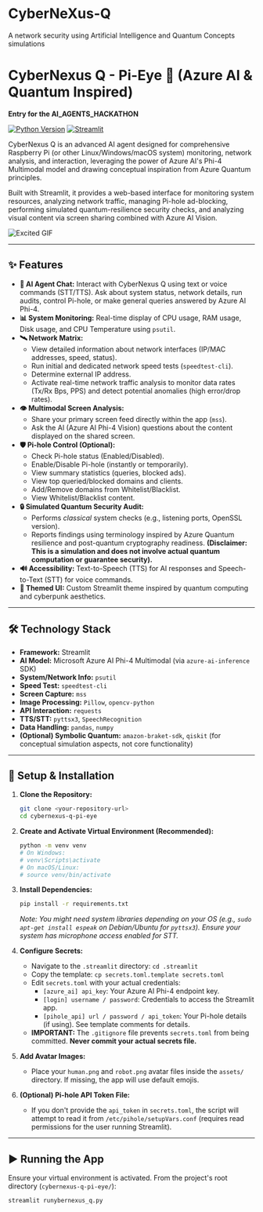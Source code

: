 # CyberNeXus-Q
A network security using Artificial Intelligence and Quantum Concepts simulations
# CyberNexus Q - Pi-Eye 🌌 (Azure AI & Quantum Inspired)

**Entry for the AI_AGENTS_HACKATHON**

[![Python Version](https://img.shields.io/badge/python-3.9%2B-blue.svg)](https://www.python.org/)
[![Streamlit](https://img.shields.io/badge/Streamlit-Deployed-orange.svg)](https://streamlit.io)
<!-- Add other badges if relevant (e.g., License) -->

CyberNexus Q is an advanced AI agent designed for comprehensive Raspberry Pi (or other Linux/Windows/macOS system) monitoring, network analysis, and interaction, leveraging the power of Azure AI's Phi-4 Multimodal model and drawing conceptual inspiration from Azure Quantum principles.

Built with Streamlit, it provides a web-based interface for monitoring system resources, analyzing network traffic, managing Pi-hole ad-blocking, performing simulated quantum-resilience security checks, and analyzing visual content via screen sharing combined with Azure AI Vision.

![Excited GIF](https://media4.giphy.com/media/v1.Y2lkPTc5MGI3NjExd210cW1wcjlxZjB5azB6YXUxdXR2NHZlb2I4dW1zM2dhbzVxajZnNSZlcD12MV9pbnRlcm5hbF9naWZfYnlfaWQmY3Q9Zw/T2bO8PkfwL0qYbW5li/giphy.gif)

---

## ✨ Features

*   **🤖 AI Agent Chat:** Interact with CyberNexus Q using text or voice commands (STT/TTS). Ask about system status, network details, run audits, control Pi-hole, or make general queries answered by Azure AI Phi-4.
*   **📊 System Monitoring:** Real-time display of CPU usage, RAM usage, Disk usage, and CPU Temperature using `psutil`.
*   **🛰️ Network Matrix:**
    *   View detailed information about network interfaces (IP/MAC addresses, speed, status).
    *   Run initial and dedicated network speed tests (`speedtest-cli`).
    *   Determine external IP address.
    *   Activate real-time network traffic analysis to monitor data rates (Tx/Rx Bps, PPS) and detect potential anomalies (high error/drop rates).
*   **👁️ Multimodal Screen Analysis:**
    *   Share your primary screen feed directly within the app (`mss`).
    *   Ask the AI (Azure AI Phi-4 Vision) questions about the content displayed on the shared screen.
*   **🛡️ Pi-hole Control (Optional):**
    *   Check Pi-hole status (Enabled/Disabled).
    *   Enable/Disable Pi-hole (instantly or temporarily).
    *   View summary statistics (queries, blocked ads).
    *   View top queried/blocked domains and clients.
    *   Add/Remove domains from Whitelist/Blacklist.
    *   View Whitelist/Blacklist content.
*   **🔒 Simulated Quantum Security Audit:**
    *   Performs *classical* system checks (e.g., listening ports, OpenSSL version).
    *   Reports findings using terminology inspired by Azure Quantum resilience and post-quantum cryptography readiness. **(Disclaimer: This is a simulation and does not involve actual quantum computation or guarantee security).**
*   **🔊 Accessibility:** Text-to-Speech (TTS) for AI responses and Speech-to-Text (STT) for voice commands.
*   **🎨 Themed UI:** Custom Streamlit theme inspired by quantum computing and cyberpunk aesthetics.

---

## 🛠️ Technology Stack

*   **Framework:** Streamlit
*   **AI Model:** Microsoft Azure AI Phi-4 Multimodal (via `azure-ai-inference` SDK)
*   **System/Network Info:** `psutil`
*   **Speed Test:** `speedtest-cli`
*   **Screen Capture:** `mss`
*   **Image Processing:** `Pillow`, `opencv-python`
*   **API Interaction:** `requests`
*   **TTS/STT:** `pyttsx3`, `SpeechRecognition`
*   **Data Handling:** `pandas`, `numpy`
*   **(Optional) Symbolic Quantum:** `amazon-braket-sdk`, `qiskit` (for conceptual simulation aspects, not core functionality)

---

## 🚀 Setup & Installation

1.  **Clone the Repository:**
    ```bash
    git clone <your-repository-url>
    cd cybernexus-q-pi-eye
    ```

2.  **Create and Activate Virtual Environment (Recommended):**
    ```bash
    python -m venv venv
    # On Windows:
    # venv\Scripts\activate
    # On macOS/Linux:
    # source venv/bin/activate
    ```

3.  **Install Dependencies:**
    ```bash
    pip install -r requirements.txt
    ```
    *Note: You might need system libraries depending on your OS (e.g., `sudo apt-get install espeak` on Debian/Ubuntu for `pyttsx3`). Ensure your system has microphone access enabled for STT.*

4.  **Configure Secrets:**
    *   Navigate to the `.streamlit` directory: `cd .streamlit`
    *   Copy the template: `cp secrets.toml.template secrets.toml`
    *   Edit `secrets.toml` with your actual credentials:
        *   `[azure_ai] api_key`: Your Azure AI Phi-4 endpoint key.
        *   `[login] username / password`: Credentials to access the Streamlit app.
        *   `[pihole_api] url / password / api_token`: Your Pi-hole details (if using). See template comments for details.
    *   **IMPORTANT:** The `.gitignore` file prevents `secrets.toml` from being committed. **Never commit your actual secrets file.**

5.  **Add Avatar Images:**
    *   Place your `human.png` and `robot.png` avatar files inside the `assets/` directory. If missing, the app will use default emojis.

6.  **(Optional) Pi-hole API Token File:**
    *   If you don't provide the `api_token` in `secrets.toml`, the script will attempt to read it from `/etc/pihole/setupVars.conf` (requires read permissions for the user running Streamlit).

---

## ▶️ Running the App

Ensure your virtual environment is activated. From the project's root directory (`cybernexus-q-pi-eye/`):

```bash
streamlit runybernexus_q.py
